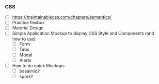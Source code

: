 ### CSS

- [ ] https://maintainablecss.com/chapters/semantics/  
- [ ] Practice flexbox  
- [ ] Material Design
- [ ] Simple Application Mockup to display CSS Style and Components (and how to use)
  - [ ] Form
  - [ ] Tabs
  - [ ] Modal
  - [ ] Alerts
- [ ] How to do quick Mockups
  - [ ] basalmiq?
  - [ ] spark?
